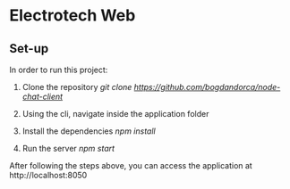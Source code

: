 # Electrotech Web

## Set-up

In order to run this project:

1. Clone the repository *git clone https://github.com/bogdandorca/node-chat-client*

2. Using the cli, navigate inside the application folder

3. Install the dependencies *npm install*

4. Run the server *npm start*

After following the steps above, you can access the application at http://localhost:8050
